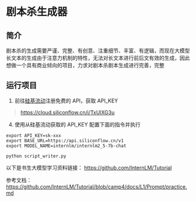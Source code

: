 # 剧本杀生成器
## 简介
剧本杀的生成需要严谨、完整、有创意、注重细节、丰富、有逻辑，而现在大模型长文本的生成由于注意力机制的特性，无法对长文本进行前后文有效的生成，因此想做一个具有商业倾向的项目，力求对剧本杀剧本生成进行完善，完整

## 运行项目

1. 前往[硅基流动](https://cloud.siliconflow.cn/i/TxUlXG3u)注册免费的 API，获取 API_KEY
> https://cloud.siliconflow.cn/i/TxUlXG3u

4. 使用从硅基流动获取的 API_KEY 配置下面的指令并执行
```
export API_KEY=sk-xxx
export BASE_URL=https://api.siliconflow.cn/v1
export MODEL_NAME=internlm/internlm2_5-7b-chat

python script_writer.py
```

以下是书生大模型学习资料链接：
https://github.com/InternLM/Tutorial

参考文档：https://github.com/InternLM/Tutorial/blob/camp4/docs/L1/Prompt/practice.md
